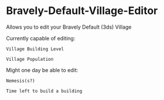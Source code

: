 # Bravely-Default-Village-Editor
Allows you to edit your Bravely Default (3ds) Village

Currently capable of editing:

    Village Building Level
    
    Village Population
  
Might one day be able to edit:

    Nemesis(s?)
    
    Time left to build a building
